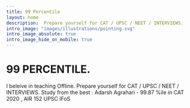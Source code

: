 ```yaml
---
title: 99 Percentile
layout: home
description:  Prepare yourself for CAT / UPSC / NEET / INTERVIEWS.
intro_image: "images/illustrations/pointing.svg"
intro_image_absolute: true
intro_image_hide_on_mobile: true
---
```


# 99 PERCENTILE.
I beleive in teaching Offline. Prepare yourself for CAT / UPSC / NEET / INTERVIEWS.
Study from the best : Adarsh Agrahari - 99.87 %ile in CAT 2020 , AIR 152 UPSC IFoS
